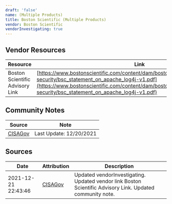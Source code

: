 ```yaml
---
draft: 'false'
name: (Multiple Products)
title: Boston Scientific (Multiple Products)
vendor: Boston Scientific
vendorInvestigating: true
---
```


## Vendor Resources
| Resource | Link |
| --- | --- |
| Boston Scientific Advisory Link | [https://www.bostonscientific.com/content/dam/bostonscientific/corporate/product-security/bsc_statement_on_apache_log4j-v1.pdf](https://www.bostonscientific.com/content/dam/bostonscientific/corporate/product-security/bsc_statement_on_apache_log4j-v1.pdf) |


## Community Notes
| Source | Note |
| --- | --- |
| [CISAGov](https://raw.githubusercontent.com/cisagov/log4j-affected-db/develop/README.md) | Last Update: 12/20/2021 |

## Sources
| Date | Attribution | Description |
| --- | --- | --- |
| 2021-12-21 22:43:46 | [CISAGov](https://raw.githubusercontent.com/cisagov/log4j-affected-db/develop/README.md) | Updated vendorInvestigating. Updated vendor link Boston Scientific Advisory Link. Updated community note.  |
